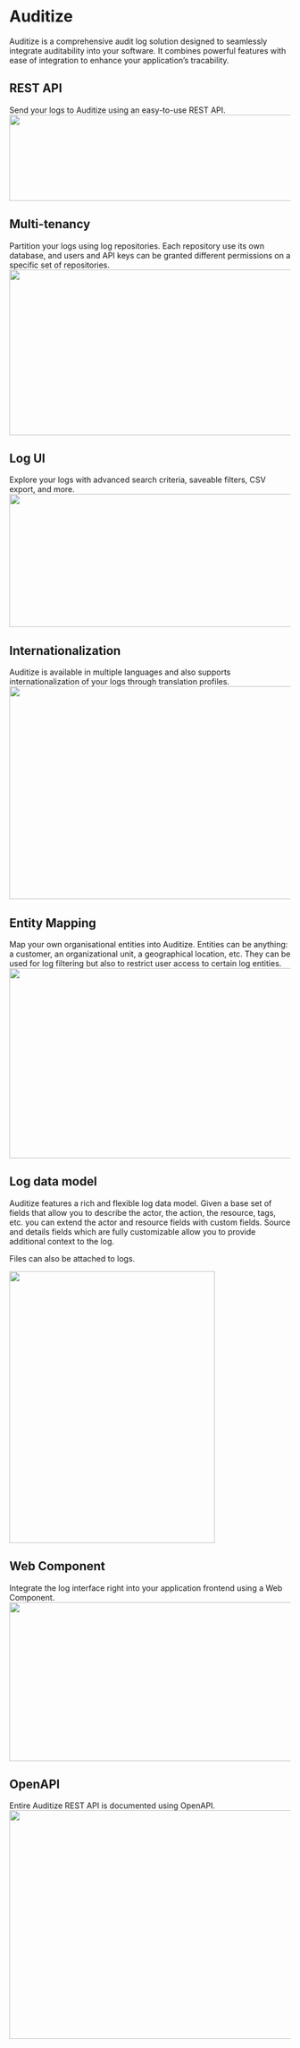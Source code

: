 # Auditize

Auditize is a comprehensive audit log solution designed to seamlessly integrate auditability into your software. It combines powerful features with ease of integration to enhance your application’s tracability.

<div class="adz-intros">
  <div class="adz-intro">
    <div class="adz-intro-text">
      <h2>REST API</h2>
      Send your logs to Auditize using an easy-to-use REST API.
    </div>
    <div class="adz-intro-image">
      <a href="sending-logs">
        <img src='/assets/intro-send-log-curl.png' width="649" height="154"/>
      </a>
    </div>
  </div>

  <div class="adz-intro">
    <div class="adz-intro-text">
      <h2>Multi-tenancy</h2>
      Partition your logs using log repositories. Each repository use its own database, and users and API keys can be granted different permissions on a specific set of repositories.
    </div>
    <div class="adz-intro-image">
      <a href="overview#log-repositories">
        <img src='/assets/repositories.png' width="532" height="296"/>
      </a>
    </div>
  </div>

  <div class="adz-intro">
    <div class="adz-intro-text">
      <h2>Log UI</h2>
      Explore your logs with advanced search criteria, saveable filters, CSV export, and more.
    </div>
    <div class="adz-intro-image">
      <img src='/assets/intro-log-ui.png' width="598" height="238"/>
    </div>
  </div>

  <div class="adz-intro">
    <div class="adz-intro-text">
      <h2>Internationalization</h2>
      Auditize is available in multiple languages and also supports internationalization of your logs through translation profiles.
    </div>
    <div class="adz-intro-image">
      <a href="overview#log-i18n-profiles">
        <img src='/assets/intro-log-ui-fr.png' width="599" height="381"/>
      </a>
    </div>
  </div>

  <div class="adz-intro">
    <div class="adz-intro-text">
      <h2>Entity Mapping</h2>
      Map your own organisational entities into Auditize. Entities can be anything: a customer, an organizational unit, a geographical location, etc. They can be used for log filtering but also to restrict user access to certain log entities.
    </div>
    <div class="adz-intro-image">
      <a href="logs#entity_path">
        <img src='/assets/intro-log-entities.png' width="536" height="340"/>
      </a>
    </div>
  </div>

  <div class="adz-intro">
    <div class="adz-intro-text">
      <h2>Log data model</h2>
      <p>Auditize features a rich and flexible log data model. Given a base set of fields that allow you to describe the actor, the action, the resource, tags, etc. you can extend the actor and resource fields with custom fields. Source and details fields which are fully customizable allow you to provide additional context to the log.</p>
      <p>Files can also be attached to logs.</p>
    </div>
    <div class="adz-intro-image">
      <a href="logs">
        <img src='/assets/intro-log-data-model.png' width="368" height="486"/>
      </a>
    </div>
  </div>

  <div class="adz-intro">
    <div class="adz-intro-text">
      <h2>Web Component</h2>
      Integrate the log interface right into your application frontend using a Web Component.
    </div>
    <div class="adz-intro-image">
      <a href="web-component">
        <img src='/assets/intro-web-component-integration.png' width="528" height="284"/>
      </a>
    </div>
  </div>

  <div class="adz-intro">
    <div class="adz-intro-text">
      <h2>OpenAPI</h2>
      Entire Auditize REST API is documented using OpenAPI.
    </div>
    <div class="adz-intro-image">
      <a href="api.html">
        <img src='/assets/intro-openapi.png' width="543" height="409"/>
      </a>
    </div>
  </div>
</div>
